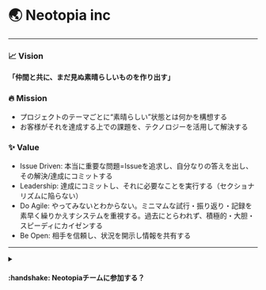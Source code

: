 # :earth_asia: Neotopia inc

---

### :chart_with_upwards_trend: Vision

**「仲間と共に、まだ見ぬ素晴らしいものを作り出す」**

### :fire: Mission

- プロジェクトのテーマごとに“素晴らしい”状態とは何かを構想する
- お客様がそれを達成する上での課題を、テクノロジーを活用して解決する

### :sparkles: Value

- Issue Driven: 本当に重要な問題=Issueを追求し、自分なりの答えを出し、その解決/達成にコミットする
- Leadership: 達成にコミットし、それに必要なことを実行する（セクショナリズムに陥らない）
- Do Agile: やってみないとわからない。ミニマムな試行・振り返り・記録を素早く繰りかえすシステムを重視する。過去にとらわれず、積極的・大胆・スピーディにカイゼンする
- Be Open: 相手を信頼し、状況を開示し情報を共有する

---

<details>
<summary><h4>:handshake: Neotopiaチームに参加する？</h4></summary>

[ご連絡はこちらまで](mailto:hayashi.yuto@neotopia.site?subject=Neotopiaへの問い合わせ&body=Neotopia代表%20林裕人宛%0D%0A%0D%0A%0D%0A—————————%0D%0Aお名前とご所属をお書きください) をご確認ください。

</details>
